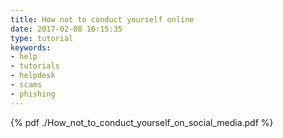 ```yaml
---
title: How not to conduct yourself online
date: 2017-02-08 16:15:35
type: tutorial
keywords:
- help
- tutorials
- helpdesk
- scams
- phishing
---
```


{% pdf ./How_not_to_conduct_yourself_on_social_media.pdf %}
